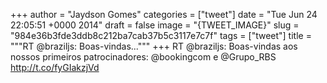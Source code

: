 
+++
author = "Jaydson Gomes"
categories = ["tweet"]
date = "Tue Jun 24 22:05:51 +0000 2014"
draft = false
image = "{TWEET_IMAGE}"
slug = "984e36b3fde3ddb8c212ba7cab37b5c3117e7c7f"
tags = ["tweet"]
title = """RT @braziljs: Boas-vindas..."""
+++
RT @braziljs: Boas-vindas aos nossos primeiros patrocinadores: @bookingcom e @Grupo_RBS http://t.co/fyGIakzjVd
